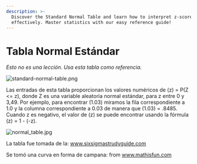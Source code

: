 ```yaml
---
description: >-
  Discover the Standard Normal Table and learn how to interpret z-scores
  effectively. Master statistics with our easy reference guide!
---
```

# Tabla Normal Estándar

*Esto no es una lección. Usa esta tabla como referencia.*

![standard-normal-table.png](https://github.com/4GeeksAcademy/machine-learning-content/blob/master/assets/standard-normal-table.png?raw=true)

Las entradas de esta tabla proporcionan los valores numéricos de (z) = P(Z <= z), donde Z es una variable aleatoria normal estándar, para z entre 0 y 3,49. Por ejemplo, para encontrar (1.03) miramos la fila correspondiente a 1.0 y la columna correspondiente a 0.03 de manera que (1.03) = .8485. Cuando z es negativo, el valor de (z) se puede encontrar usando la fórmula (z) = 1 - (-z).

![normal_table.jpg](https://github.com/4GeeksAcademy/machine-learning-content/blob/master/assets/normal_table.jpg?raw=true)

La tabla fue tomada de la: www.sixsigmastrudyguide.com

Se tomó una curva en forma de campana: from www.mathisfun.com
